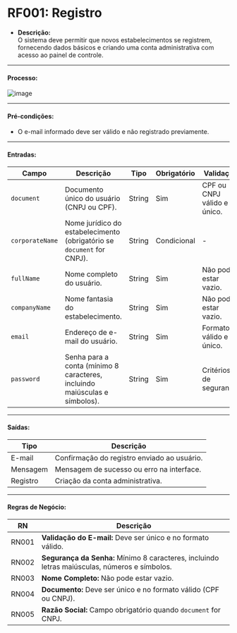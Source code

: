# **RF001: Registro** 

- **Descrição:**  
  O sistema deve permitir que novos estabelecimentos se registrem, fornecendo dados básicos e criando uma conta administrativa com acesso ao painel de controle.

---

#### **Processo:**
![image](https://github.com/user-attachments/assets/75ed1f75-8bff-407e-be56-b685ef4229eb)


---

#### **Pré-condições:**
- O e-mail informado deve ser válido e não registrado previamente.

---

#### **Entradas:**  
| Campo           | Descrição                                                                 | Tipo        | Obrigatório | Validação                            |
|------------------|---------------------------------------------------------------------------|-------------|-------------|---------------------------------------|
| `document`      | Documento único do usuário (CNPJ ou CPF).                                 | String      | Sim         | CPF ou CNPJ válido e único.          |
| `corporateName` | Nome jurídico do estabelecimento (obrigatório se `document` for CNPJ).    | String      | Condicional | -                                     |
| `fullName`      | Nome completo do usuário.                                                 | String      | Sim         | Não pode estar vazio.                |
| `companyName`   | Nome fantasia do estabelecimento.                                         | String      | Sim         | Não pode estar vazio.                |
| `email`         | Endereço de e-mail do usuário.                                            | String      | Sim         | Formato válido e único.              |
| `password`      | Senha para a conta (mínimo 8 caracteres, incluindo maiúsculas e símbolos). | String      | Sim         | Critérios de segurança.              |

---

#### **Saídas:**  
| Tipo          | Descrição                                    |
|---------------|---------------------------------------------|
| E-mail        | Confirmação do registro enviado ao usuário. |
| Mensagem      | Mensagem de sucesso ou erro na interface.   |
| Registro      | Criação da conta administrativa.            |

---

#### **Regras de Negócio:**  
| RN   | Descrição                                                                                     |
|------|-----------------------------------------------------------------------------------------------|
| RN001| **Validação do E-mail:** Deve ser único e no formato válido.                                  |
| RN002| **Segurança da Senha:** Mínimo 8 caracteres, incluindo letras maiúsculas, números e símbolos. |
| RN003| **Nome Completo:** Não pode estar vazio.                                                      |
| RN004| **Documento:** Deve ser único e no formato válido (CPF ou CNPJ).                              |
| RN005| **Razão Social:** Campo obrigatório quando `document` for CNPJ.                               |

